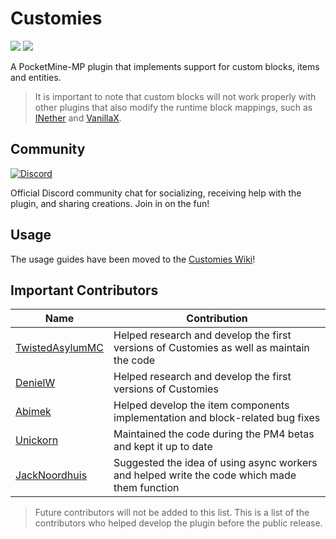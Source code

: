 # Customies

[![](https://poggit.pmmp.io/shield.state/Customies)](https://poggit.pmmp.io/p/Customies) [![](https://poggit.pmmp.io/shield.dl.total/Customies)](https://poggit.pmmp.io/p/Customies)

A PocketMine-MP plugin that implements support for custom blocks, items and entities.

> It is important to note that custom blocks will not work properly with other plugins that also modify the runtime
> block
> mappings, such as [INether](https://github.com/ipad54/INether) and [VanillaX](https://github.com/CLADevs/VanillaX).

## Community

<a href="https://discord.gg/Tm6wGxWqgh"><img src="https://img.shields.io/discord/989466131305754625?label=discord&color=7289DA&logo=discord" alt="Discord" /></a>

Official Discord community chat for socializing, receiving help with the plugin, and sharing creations. Join in on the
fun!

## Usage

The usage guides have been moved to the [Customies Wiki](https://github.com/CustomiesDevs/Customies/wiki)!

## Important Contributors

| Name                                                  | Contribution                                                                                 |
| ----------------------------------------------------- | -------------------------------------------------------------------------------------------- |
| [TwistedAsylumMC](https://github.com/TwistedAsylumMC) | Helped research and develop the first versions of Customies as well as maintain the code     |
| [DenielW](https://github.com/DenielWorld)             | Helped research and develop the first versions of Customies                                  |
| [Abimek](https://github.com/abimek)                   | Helped develop the item components implementation and block-related bug fixes                |
| [Unickorn](https://github.com/Unickorn)               | Maintained the code during the PM4 betas and kept it up to date                              |
| [JackNoordhuis](https://github.com/JackNoordhuis)     | Suggested the idea of using async workers and helped write the code which made them function |

> Future contributors will not be added to this list. This is a list of the contributors who helped develop the plugin
> before the public release.
